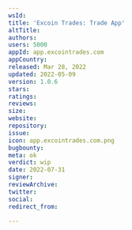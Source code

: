 ```yaml
---
wsId: 
title: 'Excoin Trades: Trade App'
altTitle: 
authors: 
users: 5000
appId: app.excointrades.com
appCountry: 
released: Mar 28, 2022
updated: 2022-05-09
version: 1.0.6
stars: 
ratings: 
reviews: 
size: 
website: 
repository: 
issue: 
icon: app.excointrades.com.png
bugbounty: 
meta: ok
verdict: wip
date: 2022-07-31
signer: 
reviewArchive: 
twitter: 
social: 
redirect_from: 

---
```


